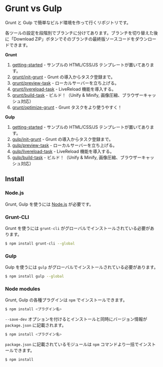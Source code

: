 # Grunt vs Gulp

Grunt と Gulp で簡単なビルド環境を作って行くリポジトリです。

各ツールの設定を段階別でブランチに分けてあります。ブランチを切り替えた後に「Download ZIP」ボタンでそのブランチの最終版ソースコードをダウンロードできます。

**Grunt**

1. [getting-started](https://github.com/heavymery/grunt-vs-gulp/tree/getting-started) - サンプルの HTML/CSS/JS テンプレートが置いてあります。
2. [grunt/init-grunt](https://github.com/heavymery/grunt-vs-gulp/tree/grunt/init-grunt) - Grunt の導入からタスク登録まで。
3. [grunt/preview-task](https://github.com/heavymery/grunt-vs-gulp/tree/grunt/preview-task) - ローカルサーバーを立ち上げる。
4. [grunt/livereload-task](https://github.com/heavymery/grunt-vs-gulp/tree/grunt/livereload-task) - LiveReload 機能を導入する。
5. [grunt/build-task](https://github.com/heavymery/grunt-vs-gulp/tree/grunt/build-task) - ビルド！（Unify & Minify, 画像圧縮、ブラウザーキャッシュ対応）
6. [grunt/optimize-grunt](https://github.com/heavymery/grunt-vs-gulp/tree/grunt/optimize-grunt) - Grunt タスクをより使うやすく！

**Gulp**

1. [getting-started](https://github.com/heavymery/grunt-vs-gulp/tree/getting-started) - サンプルの HTML/CSS/JS テンプレートが置いてあります。
2. [gulp/init-grunt](https://github.com/heavymery/grunt-vs-gulp/tree/gulp/init-gulp) - Grunt の導入からタスク登録まで。
3. [gulp/preview-task](https://github.com/heavymery/grunt-vs-gulp/tree/gulp/preview-task) - ローカルサーバーを立ち上げる。
4. [gulp/livereload-task](https://github.com/heavymery/grunt-vs-gulp/tree/gulp/livereload-task) - LiveReload 機能を導入する。
5. [gulp/build-task](https://github.com/heavymery/grunt-vs-gulp/tree/gulp/build-task) - ビルド！（Unify & Minify, 画像圧縮、ブラウザーキャッシュ対応）

## Install 

### Node.js 

Grunt, Gulp を使うには [Node.js](http://nodejs.org/) が必要です。

### Grunt-CLI

Grunt を使うには `grunt-cli` がグローバルでインストールされている必要があります。

```sh
$ npm install grunt-cli --global
```

### Gulp

Gulp を使うには `gulp` がグローバルでインストールされている必要があります。

```sh
$ npm install gulp --global
```

### Node modules

Grunt, Gulp の各種プラグインは `npm` でインストールできます。

```sh
$ npm install <プラグイン名>
```

`--save-dev` オプションを付けるとインストールと同時にバージョン情報が `package.json` に記載されます。

```sh
$ npm install <プラグイン名>
```

`package.json` に記載されているモジュールは `npm` コマンドより一括でインストールできます。

```sh
$ npm install
```

